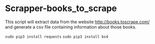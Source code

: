 # Scrapper-books_to_scrape

This script will extract data from the website http://books.toscrape.com/ and generate a csv file containing information about those books.


`sudo pip3 install requests`
`sudo pip3 install bs4`